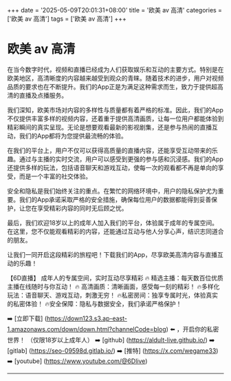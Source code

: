 +++
date = '2025-05-09T20:01:31+08:00'
title = '欧美 av 高清'
categories = ['欧美 av 高清']
tags = ['欧美 av 高清']
+++

# 欧美 av 高清

在当今数字时代，视频和直播已经成为人们获取娱乐和互动的主要方式。特别是在欧美地区，高清晰度的内容越来越受到观众的青睐。随着技术的进步，用户对视频品质的要求也在不断提升。我们的App正是为满足这种需求而生，致力于提供超高清的直播及点播服务。

我们深知，欧美市场对内容的多样性与质量都有着严格的标准。因此，我们的App不仅提供丰富多样的视频内容，还着重于提供高清画质，让每一位用户都能体验到精彩瞬间的真实呈现。无论是想要观看最新的影视剧集，还是参与热闹的直播互动，我们的App都将为您提供最流畅的体验。

在我们的平台上，用户不仅可以获得高质量的直播内容，还能享受互动带来的乐趣。通过与主播的实时交流，用户可以感受到更强的参与感和沉浸感。我们的App还提供多样的玩法，包括语音聊天和游戏互动，使每一次的观看都不再是单向的享受，而是一个丰富的社交体验。

安全和隐私是我们始终关注的重点。在繁忙的网络环境中，用户的隐私保护尤为重要。我们的App承诺采取严格的安全措施，确保每位用户的数据都能得到妥善保护，让您在享受精彩内容的同时无后顾之忧。

最后，我们欢迎18岁以上的成年人加入我们的平台，体验属于成年的专属空间。在这里，您不仅能观看精彩的内容，还能通过互动与他人分享心声，结识志同道合的朋友。

让我们一同开启这段精彩的旅程吧！下载我们的App，尽享欧美高清内容与直播互动的乐趣！

【6D直播】
成年人的专属空间，实时互动尽享精彩
🔥 精选主播：每天数百位优质主播在线随时与你互动！
🔥 高清画质：清晰画面，感受每一刻的精彩！
🔥多样化玩法：语音聊天、游戏互动，刺激无穷！
🔥私密房间：独享专属时光，体验真实的私密体验！
🔥安全保障：隐私与数据安全，我们承诺严格保护！

➡️ [立即下载] (https://down123.s3.ap-east-1.amazonaws.com/down/down.html?channelCode=blog) ⬅️ ，开启你的私密世界！
（仅限18岁以上成年人）
➡️ [github] (https://aldult-live.github.io/)
➡️ [gitlab] (https://seo-09598d.gitlab.io/)
➡️ [推特] (https://x.com/wegame33)
➡️ [youtube] (https://www.youtube.com/@6Dlive)

---
